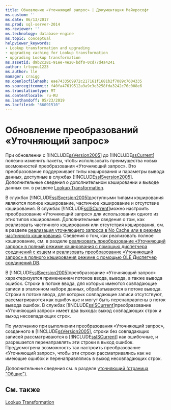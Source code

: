 ```yaml
---
title: Обновление «Уточняющий запрос» | Документация Майкрософт
ms.custom: ''
ms.date: 06/13/2017
ms.prod: sql-server-2014
ms.reviewer: ''
ms.technology: database-engine
ms.topic: conceptual
helpviewer_keywords:
- Lookup transformation and upgrading
- upgrading caching for Lookup transformation
- upgrading Lookup transformation
ms.assetid: d9b2c281-91ee-4e20-bdf0-0cd77d4a4241
author: lrtoyou1223
ms.author: lle
manager: craigg
ms.openlocfilehash: eae7433569972c217161f1681b2f7089c7604335
ms.sourcegitcommit: f40fa47619512a9a9c3e3258fda3242c76c008e6
ms.translationtype: MT
ms.contentlocale: ru-RU
ms.lasthandoff: 05/23/2019
ms.locfileid: "66091510"
---
```

# <a name="upgrade-lookup-transformations"></a>Обновление преобразований «Уточняющий запрос»
  При обновлении с [!INCLUDE[ssVersion2005](../../includes/ssversion2005-md.md)] до [!INCLUDE[ssCurrent](../../includes/sscurrent-md.md)] полезно изменить пакеты, чтобы использовать преимущества новых возможностей преобразования «Уточняющий запрос». Это преобразование поддерживает типы кэширования и параметры вывода данных, доступные в службах [!INCLUDE[ssISversion2005](../../includes/ssisversion2005-md.md)]. Дополнительные сведения о дополнительном кэшировании и выводе данных см. в разделе [Lookup Transformation](../../integration-services/data-flow/transformations/lookup-transformation.md).  
  
 В службах [!INCLUDE[ssISversion2005](../../includes/ssisversion2005-md.md)]доступными типами кэширования являются полное кэширование, частичное кэширование и отсутствие кэширования. В службах [!INCLUDE[ssISCurrent](../../includes/ssiscurrent-md.md)]можно настроить преобразование «Уточняющий запрос» для использования одного из этих типов кэширования. Дополнительные сведения о том, как реализовать частичного кэширования или отсутствия кэширования, см. в разделе [реализация уточняющего запроса в No Cache или в режиме частичного кэширования](../../integration-services/data-flow/transformations/implement-a-lookup-in-no-cache-or-partial-cache-mode.md). Сведения о том, как реализовать полное кэширование, см. в разделе [реализовать преобразование «Уточняющий запрос» в полный режиме кэширования с помощью диспетчера соединений с кэшем](../../integration-services/connection-manager/lookup-transformation-full-cache-mode-cache-connection-manager.md) и [реализовать преобразование «Уточняющий запрос» в полного кэширования режиме с помощью OLE Диспетчер соединений DB](../../integration-services/connection-manager/lookup-transformation-full-cache-mode-ole-db-connection-manager.md).  
  
 В [!INCLUDE[ssISversion2005](../../includes/ssisversion2005-md.md)]преобразование «Уточняющий запрос» характеризуется применением потоков ввода, вывода, а также вывода ошибок. Строки в потоке ввода, для которых имеются совпадающие записи в эталонном наборе данных, обрабатываются в потоке вывода. Строки в потоке ввода, для которых совпадающие записи отсутствуют, рассматриваются как ошибочные и могут быть перенаправлены в поток вывода ошибок. В службах [!INCLUDE[ssISCurrent](../../includes/ssiscurrent-md.md)]преобразование «Уточняющий запрос» имеет два выхода: выход совпадающих строк и выход несовпадающих строк.  
  
 По умолчанию при выполнении преобразования «Уточняющий запрос», созданного в [!INCLUDE[ssVersion2005](../../includes/ssversion2005-md.md)], строки без совпадающих записей рассматриваются в [!INCLUDE[ssISCurrent](../../includes/ssiscurrent-md.md)] как ошибочные, и разрешается перенаправлять эти строки в выход ошибок. Предусмотрена возможность так настроить преобразование «Уточняющий запрос», чтобы эти строки рассматривались как не имеющие ошибок и перенаправлялись в выход несовпадающих строк.  
  
 Дополнительные сведения см. в разделе [уточняющий &#40;страница "Общие"&#41;](../../integration-services/general-page-of-integration-services-designers-options.md).  
  
## <a name="see-also"></a>См. также  
 [Lookup Transformation](../../integration-services/data-flow/transformations/lookup-transformation.md)  
  
  
